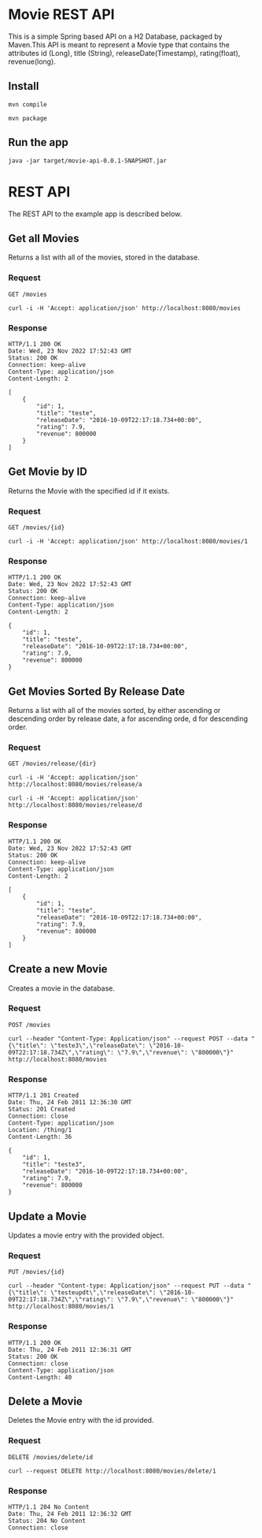 # Movie REST API

This is a simple Spring based API on a H2 Database, packaged by Maven.This API is meant to represent a Movie type that contains the attributes id (Long), title (String), releaseDate(Timestamp), rating(float), revenue(long).

## Install

    mvn compile

    mvn package

## Run the app

    java -jar target/movie-api-0.0.1-SNAPSHOT.jar


# REST API

The REST API to the example app is described below.

## Get all Movies

Returns a list with all of the movies, stored in the database.

### Request

`GET /movies`

    curl -i -H 'Accept: application/json' http://localhost:8080/movies

### Response

    HTTP/1.1 200 OK
    Date: Wed, 23 Nov 2022 17:52:43 GMT
    Status: 200 OK
    Connection: keep-alive
    Content-Type: application/json
    Content-Length: 2

    [
        {
            "id": 1,
            "title": "teste",
            "releaseDate": "2016-10-09T22:17:18.734+00:00",
            "rating": 7.9,
            "revenue": 800000
        }
    ]

## Get Movie by ID

Returns the Movie with the specified id if it exists.

### Request

`GET /movies/{id}`

    curl -i -H 'Accept: application/json' http://localhost:8080/movies/1

### Response

    HTTP/1.1 200 OK
    Date: Wed, 23 Nov 2022 17:52:43 GMT
    Status: 200 OK
    Connection: keep-alive
    Content-Type: application/json
    Content-Length: 2

    {
        "id": 1,
        "title": "teste",
        "releaseDate": "2016-10-09T22:17:18.734+00:00",
        "rating": 7.9,
        "revenue": 800000
    }

## Get Movies Sorted By Release Date

Returns a list with all of the movies sorted, by either ascending or descending order by release date, a for ascending orde, d for descending order.

### Request

`GET /movies/release/{dir}`

    curl -i -H 'Accept: application/json' http://localhost:8080/movies/release/a

    curl -i -H 'Accept: application/json' http://localhost:8080/movies/release/d

### Response

    HTTP/1.1 200 OK
    Date: Wed, 23 Nov 2022 17:52:43 GMT
    Status: 200 OK
    Connection: keep-alive
    Content-Type: application/json
    Content-Length: 2

    [
        {
            "id": 1,
            "title": "teste",
            "releaseDate": "2016-10-09T22:17:18.734+00:00",
            "rating": 7.9,
            "revenue": 800000
        }
    ]

## Create a new Movie

Creates a movie in the database.

### Request

`POST /movies`

    curl --header "Content-Type: Application/json" --request POST --data "{\"title\": \"teste3\",\"releaseDate\": \"2016-10-09T22:17:18.734Z\",\"rating\": \"7.9\",\"revenue\": \"800000\"}" http://localhost:8080/movies

### Response

    HTTP/1.1 201 Created
    Date: Thu, 24 Feb 2011 12:36:30 GMT
    Status: 201 Created
    Connection: close
    Content-Type: application/json
    Location: /thing/1
    Content-Length: 36

    {
        "id": 1,
        "title": "teste3",
        "releaseDate": "2016-10-09T22:17:18.734+00:00",
        "rating": 7.9,
        "revenue": 800000
    }

## Update a Movie

Updates a movie entry with the provided object.

### Request

`PUT /movies/{id}`

    curl --header "Content-type: Application/json" --request PUT --data "{\"title\": \"testeupdt\",\"releaseDate\": \"2016-10-09T22:17:18.734Z\",\"rating\": \"7.9\",\"revenue\": \"800000\"}" http://localhost:8080/movies/1

### Response

    HTTP/1.1 200 OK
    Date: Thu, 24 Feb 2011 12:36:31 GMT
    Status: 200 OK
    Connection: close
    Content-Type: application/json
    Content-Length: 40

## Delete a Movie

Deletes the Movie entry with the id provided.

### Request

`DELETE /movies/delete/id`

    curl --request DELETE http://localhost:8080/movies/delete/1

### Response

    HTTP/1.1 204 No Content
    Date: Thu, 24 Feb 2011 12:36:32 GMT
    Status: 204 No Content
    Connection: close





